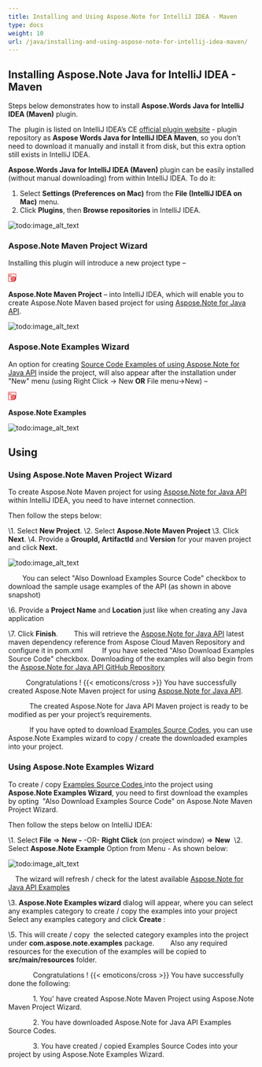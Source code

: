 ```yaml
---
title: Installing and Using Aspose.Note for IntelliJ IDEA - Maven
type: docs
weight: 10
url: /java/installing-and-using-aspose-note-for-intellij-idea-maven/
---
```


## **Installing Aspose.Note Java for IntelliJ IDEA - Maven**
Steps below demonstrates how to install **Aspose.Words Java for IntelliJ IDEA (Maven)** plugin.

The  plugin is listed on IntelliJ IDEA’s CE [official plugin website](https://plugins.jetbrains.com/plugin/7922) - plugin repository as **Aspose Words Java for IntelliJ IDEA Maven**, so you don’t need to download it manually and install it from disk, but this extra option still exists in IntelliJ IDEA.

**Aspose.Words Java for IntelliJ IDEA (Maven)** plugin can be easily installed (without manual downloading) from within IntelliJ IDEA. To do it:

1. Select **Settings (Preferences on Mac)** from the **File (IntelliJ IDEA on Mac)** menu.
1. Click **Plugins**, then **Browse repositories** in IntelliJ IDEA.

![todo:image_alt_text](http://i.imgur.com/YGlSGZx.png)
### **Aspose.Note Maven Project Wizard**
Installing this plugin will introduce a new project type – 

![todo:image_alt_text](installing-and-using-aspose-note-for-intellij-idea-maven_1.png)

**Aspose.Note Maven Project** – into IntelliJ IDEA, which will enable you to create Aspose.Note Maven based project for using [Aspose.Note for Java API](https://products.aspose.com/note/java/). 

![todo:image_alt_text](http://i.imgur.com/GGoH8GW.png)
### **Aspose.Note Examples Wizard**
An option for creating [Source Code Examples of using Aspose.Note for Java API](https://github.com/aspose-note/Aspose.Note-for-Java/tree/master/Examples) inside the project, will also appear after the installation under "New" menu (using Right Click -> New **OR** File menu->New) – 

![todo:image_alt_text](installing-and-using-aspose-note-for-intellij-idea-maven_1.png)

**Aspose.Note Examples**

![todo:image_alt_text](http://i.imgur.com/hWYuq2o.png)
## **Using**
### **Using Aspose.Note Maven Project Wizard**
To create Aspose.Note Maven project for using [Aspose.Note for Java API](https://products.aspose.com/note/java/) within IntelliJ IDEA, you need to have internet connection.

Then follow the steps below:

\1. Select **New Project**.
\2. Select **Aspose.Note Maven Project** 
\3. Click **Next**.
\4. Provide a **GroupId, ArtifactId** and **Version** for your maven project and click **Next.** 

![todo:image_alt_text](http://i.imgur.com/3xFzWOS.png)

`    `You can select "Also Download Examples Source Code" checkbox to download the sample usage examples of the API (as shown in above snapshot)

\6. Provide a **Project Name** and **Location** just like when creating any Java application

\7. Click **Finish**.
`    `This will retrieve the [Aspose.Note for Java API](https://products.aspose.com/note/java/) latest maven dependency reference from Aspose Cloud Maven Repository and configure it in pom.xml
`     `If you have selected "Also Download Examples Source Code" checkbox. Downloading of the examples will also begin from the [Aspose.Note for Java API GitHub Repository](https://github.com/aspose-note/Aspose.Note-for-Java/tree/master/Examples)

`     `Congratulations ! {{< emoticons/cross >}} You have successfully created Aspose.Note Maven project for using [Aspose.Note for Java API](https://products.aspose.com/note/java/).

`      `The created Aspose.Note for Java API Maven project is ready to be modified as per your project’s requirements.

`      `If you have opted to download [Examples Source Codes](https://github.com/aspose-note/Aspose.Note-for-Java/tree/master/Examples), you can use Aspose.Note Examples wizard to copy / create the downloaded examples into your project.
### **Using Aspose.Note Examples Wizard**
To create / copy [Examples Source Codes ](https://github.com/aspose-note/Aspose.Note-for-Java/tree/master/Examples)into the project using **Aspose.Note Examples Wizard**, you need to first download the examples by opting  "Also Download Examples Source Code" on Aspose.Note Maven Project Wizard.

Then follow the steps below on IntelliJ IDEA:

\1. Select **File** => **New -** -OR- **Right Click** (on project window) => **New** 
\2. Select **Aspose.Note Example** Option from Menu - As shown below:

![todo:image_alt_text](http://i.imgur.com/fLcUuqB.png)

`  `The wizard will refresh / check for the latest available [Aspose.Note for Java API Examples](https://github.com/aspose-note/Aspose.Note-for-Java/tree/master/Examples)

\3. **Aspose.Note Examples wizard** dialog will appear, where you can select any examples category to create / copy the examples into your project
`    `Select any examples category and click **Create** :

\5. This will create / copy  the selected category examples into the project under **com.aspose.note.examples** package.
`    `Also any required resources for the execution of the examples will be copied to **src/main/resources** folder.


`       `Congratulations ! {{< emoticons/cross >}} You have successfully done the following:

`       `1. You' have created Aspose.Note Maven Project using Aspose.Note Maven Project Wizard.

`       `2. You have downloaded Aspose.Note for Java API Examples Source Codes.

`       `3. You have created / copied Examples Source Codes into your project by using Aspose.Note Examples Wizard.
